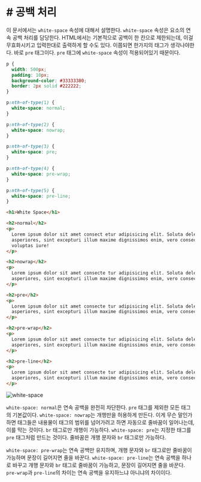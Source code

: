 # # 공백 처리
이 문서에서는 `white-space` 속성에 대해서 설명한다. `white-space` 속성은 요소의 연속 공백 처리를 담당한다. HTML에서는 기본적으로 공백이 한 칸으로 제한되는데, 이걸 무효화시키고 입력한대로 출력하게 할 수도 있다. 이쯤되면 한가지의 태그가 생각나야한다. 바로 `pre` 태그이다. `pre` 태그에 `white-space` 속성이 적용되어있기 때문이다.

```css
p {
  width: 500px;
  padding: 10px;
  background-color: #33333380;
  border: 2px solid #222222;
}

p:nth-of-type(1) {
  white-space: normal;
}

p:nth-of-type(2) {
  white-space: nowrap;
}

p:nth-of-type(3) {
  white-space: pre;
}

p:nth-of-type(4) {
  white-space: pre-wrap;
}

p:nth-of-type(5) {
  white-space: pre-line;
}
```

```html
<h1>White Space</h1>

<h2>normal</h2>
<p>
  Lorem ipsum dolor sit amet consect etur adipisicing elit. Soluta deleniti minus iusto provident distinctio
  asperiores, sint excepturi illum maxime dignissimos enim, vero consectetur mollitia expedita corporis ipsa suscipit,
  voluptas iure!
</p>

<h2>nowrap</h2>
<p>
  Lorem ipsum dolor sit amet consecte tur adipisicing elit. Soluta deleniti minus iusto provident distinctio
  asperiores, sint excepturi illum maxime dignissimos enim, vero consectetur mollitia expedita corporis ipsa suscipit, voluptas iure!
</p>

<h2>pre</h2>
<p>
  Lorem ipsum dolor sit amet consecte tur adipisicing elit. Soluta deleniti minus iusto provident distinctio
  asperiores, sint excepturi illum maxime dignissimos enim, vero consectetur mollitia expedita corporis ipsa suscipit, voluptas iure!
</p>

<h2>pre-wrap</h2>
<p>
  Lorem ipsum dolor sit amet consecte tur adipisicing elit. Soluta deleniti minus iusto provident distinctio
  asperiores, sint excepturi illum maxime dignissimos enim, vero consectetur mollitia expedita corporis ipsa suscipit, voluptas iure!
</p>

<h2>pre-line</h2>
<p>
  Lorem ipsum dolor sit amet consecte tur adipisicing elit. Soluta deleniti minus iusto provident distinctio
  asperiores, sint excepturi illum maxime dignissimos enim, vero consectetur mollitia expedita corporis ipsa suscipit, voluptas iure!
</p>
```

![white-space](https://drive.google.com/uc?export=view&id=1zWUc8ZxRVqOZMZBfzcK0EolgRgFS3tE6)

`white-space: normal`은 연속 공백을 완전히 차단한다. `pre` 태그를 제외한 모든 태그의 기본값이다. `white-space: nowrap`는 개행만을 허용하게 만든다. 이게 무슨 말인가 하면 태그들은 내용물이 태그의 범위를 넘어가려고 하면 자동으로 줄바꿈이 일어나는데, 이를 막는 것이다. `br` 태그로만 개행이 가능하다. `white-space: pre`는 지정한 태그를 `pre` 태그처럼 만드는 것이다. 줄바꿈은 개행 문자와 `br` 태그로만 가능하다.

`white-space: pre-wrap`는 연속 공백만 유지하며, 개행 문자와 `br` 태그로만 줄바꿈이 가능하며 문장이 길어지면 줄을 바꾼다. `white-space: pre-line`는 연속 공백을 하나로 바꾸고 개행 문자와 `br` 태그로 줄바꿈이 가능하고, 문장이 길어지면 줄을 바꾼다. `pre-wrap`과 `pre-line`의 차이는 연속 공백을 유지하느냐 아니냐의 차이이다.